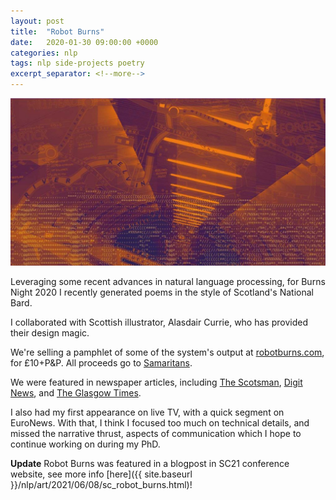 ```yaml
---
layout: post
title:  "Robot Burns"
date:   2020-01-30 09:00:00 +0000
categories: nlp
tags: nlp side-projects poetry
excerpt_separator: <!--more-->
---
```


![](/assets/robot_burns/cut_cess.jpg)

Leveraging some recent advances in natural language processing, for Burns Night 2020 I recently generated poems in the style of Scotland's National Bard.

I collaborated with Scottish illustrator, Alasdair Currie, who has provided their design magic.

We're selling a pamphlet of some of the system's output at [robotburns.com](https://www.robotburns.com/), for £10+P&P.  All proceeds go to [Samaritans](https://www.samaritans.org/scotland/samaritans-in-scotland/).

We were featured in newspaper articles, including [The Scotsman](https://www.scotsman.com/news/politics/robot-burns-poems-created-by-artificial-intelligence-1-5078792), [Digit News](https://web.archive.org/save/https://www.digit.fyi/glasgow-student-creates-robert-burns-ai-poem-generator/), and [The Glasgow Times](https://www.glasgowtimes.co.uk/news/18176105.robot-burns-artificial-intelligence-celebrating-robert-burns/).

I also had my first appearance on live TV, with a quick segment on EuroNews.  With that, I think I focused too much on technical details, and missed the narrative thrust, aspects of communication which I hope to continue working on during my PhD.

**Update** Robot Burns was featured in a blogpost in SC21 conference website, see more info [here]({{ site.baseurl }}/nlp/art/2021/06/08/sc_robot_burns.html)!
<!--more-->

<!-- Folk with at least a pop-sci interest in machine learning will probably have heard of GPT-2, -->
